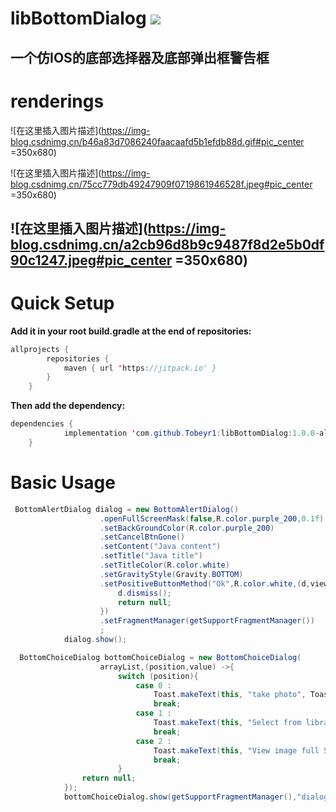 # libBottomDialog [![](https://jitpack.io/v/Tobeyr1/libBottomDialog.svg)](https://jitpack.io/#Tobeyr1/libBottomDialog)
一个仿IOS的底部选择器及底部弹出框警告框
---------------------------
# renderings

![在这里插入图片描述](https://img-blog.csdnimg.cn/b46a83d7086240faacaafd5b1efdb88d.gif#pic_center =350x680)

![在这里插入图片描述](https://img-blog.csdnimg.cn/75cc779db49247909f0719861946528f.jpeg#pic_center =350x680)

![在这里插入图片描述](https://img-blog.csdnimg.cn/a2cb96d8b9c9487f8d2e5b0df90c1247.jpeg#pic_center =350x680)
---------------------------
# Quick Setup
**Add it in your root build.gradle at the end of repositories:**

```java
allprojects {
		repositories {
			maven { url 'https://jitpack.io' }
		}
	}
```
**Then add the dependency:**
```java
dependencies {
	        implementation 'com.github.Tobeyr1:libBottomDialog:1.0.0-alpha'
	}
```
# Basic Usage
```java
 BottomAlertDialog dialog = new BottomAlertDialog()
                    .openFullScreenMask(false,R.color.purple_200,0.1f)
                    .setBackGroundColor(R.color.purple_200)
                    .setCancelBtnGone()
                    .setContent("Java content")
                    .setTitle("Java title")
                    .setTitleColor(R.color.white)
                    .setGravityStyle(Gravity.BOTTOM)
                    .setPositiveButtonMethod("Ok",R.color.white,(d,view) ->{
                        d.dismiss();
                        return null;
                    })
                    .setFragmentManager(getSupportFragmentManager())
                    ;
            dialog.show();
```
```java
  BottomChoiceDialog bottomChoiceDialog = new BottomChoiceDialog(
                    arrayList,(position,value) ->{
                        switch (position){
                            case 0 :
                                Toast.makeText(this, "take photo", Toast.LENGTH_SHORT).show();
                                break;
                            case 1 :
                                Toast.makeText(this, "Select from library", Toast.LENGTH_SHORT).show();
                                break;
                            case 2 :
                                Toast.makeText(this, "View image full Screen", Toast.LENGTH_SHORT).show();
                                break;
                        }
                return null;
            });
            bottomChoiceDialog.show(getSupportFragmentManager(),"dialog");
```
